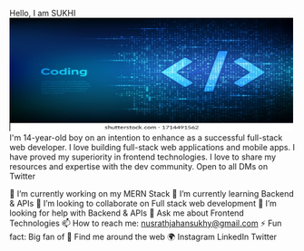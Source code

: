 Hello, I am SUKHI
<img src="programming-code-coding-hacker-background-260nw-1714491562.jpg" width="500px" height="200px"/>
<br/>
I'm 14-year-old boy on an intention to enhance as a successful full-stack web developer. I love building full-stack web applications and mobile apps. I have proved my superiority in frontend technologies. I love to share my resources and expertise with the dev community. Open to all DMs on Twitter

🔭 I’m currently working on my MERN Stack
🌱 I’m currently learning Backend & APIs
👯 I’m looking to collaborate on Full stack web development
🤔 I’m looking for help with Backend & APIs
💬 Ask me about Frontend Technologies
📫 How to reach me: nusrathjahansukhy@gmail.com
⚡ Fun fact: Big fan of 🌈
Find me around the web 🌍
Instagram
LinkedIn
Twitter
